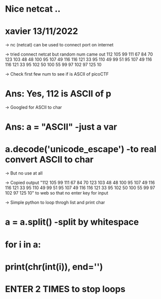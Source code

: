 # Nice netcat ..

# xavier 13/11/2022
 
-> nc (netcat) can be used to connect port on internet


-> tried connect netcat but random num came out
112 
105 
99 
111 
67 
84 
70 
123 
103 
48 
48 
100 
95 
107 
49 
116 
116 
121 
33 
95 
110 
49 
99 
51 
95 
107 
49 
116 
116 
121 
33 
95 
102 
50 
100 
55 
99 
97 
102 
97 
125 
10 

-> Check first few num to see if is ASCII of picoCTF
# Ans: Yes, 112 is ASCII of p

-> Googled for ASCII to char
# Ans: a = "ASCII" -just a var
#	   a.decode('unicode_escape') -to real convert ASCII to char
-> But no use at all

-> Copied output "112  105  99  111  67  84  70  123  103  48  48  100  95  107  49  116  116  121  33  95  110  49  99  51  95  107  49  116  116  121  33  95  102  50  100  55  99  97  102  97  125  10" to web so that no enter key for input

-> Simple python to loop throgh list and print char
# a = a.split() -split by whitespace
# for i in a:
#	print(chr(int(i)), end='')
#	ENTER 2 TIMES to stop loops
